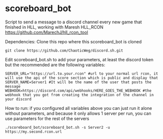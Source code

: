 # scoreboard_bot
Script to send a message to a discord channel every new game that finished in HLL, working with Maresh HLL_RCON https://github.com/MarechJ/hll_rcon_tool

Dependencies:
Clone this repo where this scoreboard_bot is cloned

```git clone https://github.com/ChaoticWeg/discord.sh.git ```

Edit scoreboard_bot.sh to add your parameters, at least the discord token but the recommended are the following variables:

```
SERVER_URL="https://url.to.your.rcon" #url to your normal url rcon, it will use the api of the score section which is public and display that
SERVER_NAME=Server1 #It will be the name of the user that posts the message
WEBHOOK=https://discord.com/api/webhooks/HERE_GOES_THE_WEBHOOK #the webhook that you got from creating the integration of the channel in your discord
```


How to run:
if you configured all variables above you can just run it alone without parameters, and because it only allows 1 server per run, you can use parameters for the rest of the servers

```./scoreboard_bot/scoreboard_bot.sh -s Server2 -u https://my.second.rcon.url```
